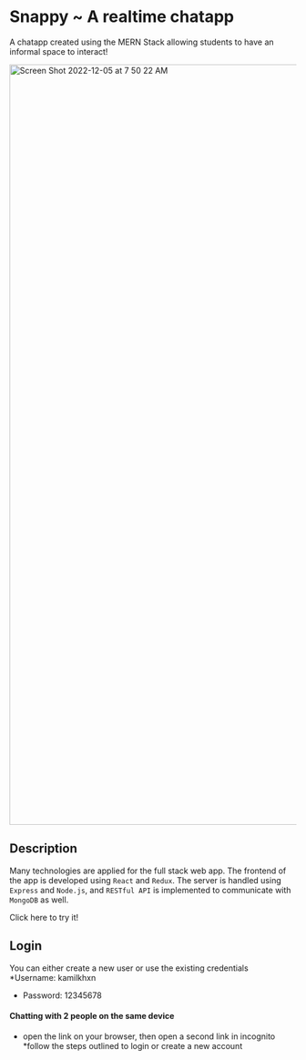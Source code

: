 # Snappy ~ A realtime chatapp
A chatapp created using the MERN Stack allowing students to have an informal space to interact!

<img width="1336" alt="Screen Shot 2022-12-05 at 7 50 22 AM" src="https://user-images.githubusercontent.com/72148493/205641394-a3011646-bc4c-43c9-881d-192dba4c05fc.png">

## Description
Many technologies are applied for the full stack web app. The frontend of the app is developed using ```React``` and ```Redux```. The server is handled using ```Express``` and ```Node.js```, and ```RESTful API``` is implemented to communicate with ```MongoDB``` as well.

Click here to try it!

## Login
You can either create a new user or use the existing credentials
*Username: kamilkhxn
* Password: 12345678

#### Chatting with 2 people on the same device
* open the link on your browser, then open a second link in incognito
*follow the steps outlined to login or create a new account

###
